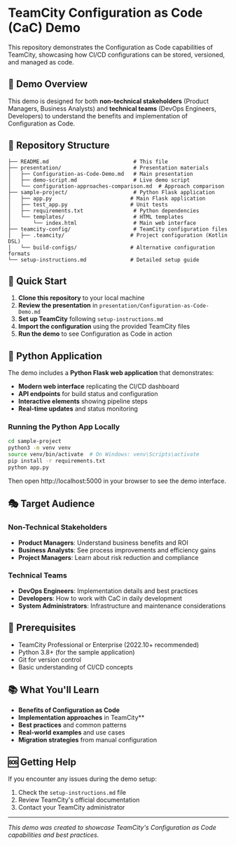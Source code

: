 # TeamCity Configuration as Code (CaC) Demo

This repository demonstrates the Configuration as Code capabilities of TeamCity, showcasing how CI/CD configurations can be stored, versioned, and managed as code.

## 🎯 Demo Overview

This demo is designed for both **non-technical stakeholders** (Product Managers, Business Analysts) and **technical teams** (DevOps Engineers, Developers) to understand the benefits and implementation of Configuration as Code.

## 📁 Repository Structure

```
├── README.md                           # This file
├── presentation/                       # Presentation materials
│   ├── Configuration-as-Code-Demo.md   # Main presentation
│   ├── demo-script.md                  # Live demo script
│   └── configuration-approaches-comparison.md  # Approach comparison
├── sample-project/                     # Python Flask application
│   ├── app.py                         # Main Flask application
│   ├── test_app.py                    # Unit tests
│   ├── requirements.txt                # Python dependencies
│   └── templates/                      # HTML templates
│       └── index.html                  # Main web interface
├── teamcity-config/                    # TeamCity configuration files
│   ├── .teamcity/                     # Project configuration (Kotlin DSL)
│   └── build-configs/                 # Alternative configuration formats
└── setup-instructions.md              # Detailed setup guide
```

## 🚀 Quick Start

1. **Clone this repository** to your local machine
2. **Review the presentation** in `presentation/Configuration-as-Code-Demo.md`
3. **Set up TeamCity** following `setup-instructions.md`
4. **Import the configuration** using the provided TeamCity files
5. **Run the demo** to see Configuration as Code in action

## 🐍 Python Application

The demo includes a **Python Flask web application** that demonstrates:
- **Modern web interface** replicating the CI/CD dashboard
- **API endpoints** for build status and configuration
- **Interactive elements** showing pipeline steps
- **Real-time updates** and status monitoring

### Running the Python App Locally

```bash
cd sample-project
python3 -m venv venv
source venv/bin/activate  # On Windows: venv\Scripts\activate
pip install -r requirements.txt
python app.py
```

Then open http://localhost:5000 in your browser to see the demo interface.

## 🎭 Target Audience

### Non-Technical Stakeholders
- **Product Managers**: Understand business benefits and ROI
- **Business Analysts**: See process improvements and efficiency gains
- **Project Managers**: Learn about risk reduction and compliance

### Technical Teams
- **DevOps Engineers**: Implementation details and best practices
- **Developers**: How to work with CaC in daily development
- **System Administrators**: Infrastructure and maintenance considerations

## 🔧 Prerequisites

- TeamCity Professional or Enterprise (2022.10+ recommended)
- Python 3.8+ (for the sample application)
- Git for version control
- Basic understanding of CI/CD concepts

## 📚 What You'll Learn

- **Benefits of Configuration as Code**
- **Implementation approaches** in TeamCity**
- **Best practices** and common patterns
- **Real-world examples** and use cases
- **Migration strategies** from manual configuration

## 🆘 Getting Help

If you encounter any issues during the demo setup:
1. Check the `setup-instructions.md` file
2. Review TeamCity's official documentation
3. Contact your TeamCity administrator

---

*This demo was created to showcase TeamCity's Configuration as Code capabilities and best practices.*
